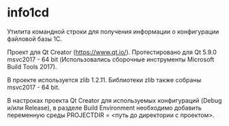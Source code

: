 # info1cd
Утилита командной строки для получения информации о конфигурации файловой базы 1С.

Проект для Qt Creator (https://www.qt.io/). Протестировано для Qt 5.9.0 msvc2017 - 64 bit (Использовались сборочные инструменты Microsoft Build Tools 2017).

В проекте используется zlib 1.2.11. Библиотеки zlib также собраны msvc2017 - 64 bit.

В настроках проекта Qt Creator для используемых конфигураций (Debug и/или Release), в разделе Build Environment необходимо добавить переменную среды PROJECTDIR = <путь до директории с проектом>.
